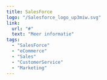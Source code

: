 ```yaml
---
title: SalesForce
logo: "/Salesforce_logo_up3miw.svg"
link:
  url: "#"
  text: "Meer informatie"
tags:
  - "SalesForce"
  - "eCommerce"
  - "Sales"
  - "CustomerService"
  - "Marketing"
---
```

